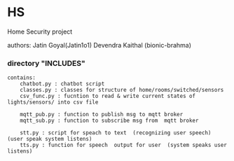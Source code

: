 # HS
Home Security project 

authors:	Jatin Goyal(Jatin1o1)
		Devendra Kaithal (bionic-brahma)
	


### directory "INCLUDES"  

	contains:
		chatbot.py : chatbot script
		classes.py : classes for structure of home/rooms/switched/sensors
		csv_func.py : fucntion to read & write current states of lights/sensors/ into csv file

		mqtt_pub.py : function to publish msg to mqtt broker
		mqtt_sub.py : function to subscribe msg from  mqtt broker
		
		stt.py : script for speach to text  (recognizing user speech) (user speak system listens)
		tts.py : function for speech  output for user  (system speaks user listens)
		

